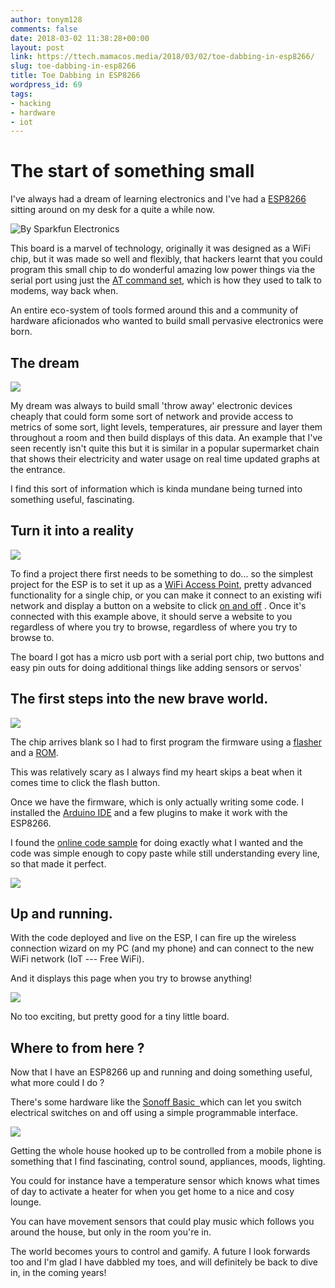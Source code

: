 ```yaml
---
author: tonym128
comments: false
date: 2018-03-02 11:38:28+00:00
layout: post
link: https://ttech.mamacos.media/2018/03/02/toe-dabbing-in-esp8266/
slug: toe-dabbing-in-esp8266
title: Toe Dabbing in ESP8266
wordpress_id: 69
tags:
- hacking
- hardware
- iot
---
```





# The start of something small


I've always had a dream of learning electronics and I've had a [ESP8266](https://en.wikipedia.org/wiki/ESP8266) sitting around on my desk for a quite a while now.

![By Sparkfun Electronics](/images/2018/03/ESP-01.jpg) 

This board is a marvel of technology, originally it was designed as a WiFi chip, but it was made so well and flexibly, that hackers learnt that you could program this small chip to do wonderful amazing low power things via the serial port using just the [AT command set](https://en.wikipedia.org/wiki/Hayes_command_set), which is how they used to talk to modems, way back when.

An entire eco-system of tools formed around this and a community of hardware aficionados who wanted to build small pervasive electronics were born.


## The dream


![](/images/2018/02/pexels-photo-279467.jpeg)

My dream was always to build small 'throw away' electronic devices cheaply that could form some sort of network and provide access to metrics of some sort, light levels, temperatures, air pressure and layer them throughout a room and then build displays of this data. An example that I've seen recently isn't quite this but it is similar in a popular supermarket chain that shows their electricity and water usage on real time updated graphs at the entrance.

I find this sort of information which is kinda mundane being turned into something useful, fascinating.


## Turn it into a reality


![](/images/2018/02/pexels-photo-533189.jpeg)

To find a project there first needs to be something to do... so the simplest project for the ESP is to set it up as a [WiFi Access Point](https://gist.github.com/Cyclenerd/7c9cba13360ec1ec9d2ea36e50c7ff77), pretty advanced functionality for a single chip, or you can make it connect to an existing wifi network and display a button on a website to click [on and off](https://create.arduino.cc/projecthub/jaiprak/control-led-from-web-app-using-esp8266-serial-wifi-module-cdf419) . Once it's connected with this example above, it should serve a website to you regardless of where you try to browse, regardless of where you try to browse to.

The board I got has a micro usb port with a serial port chip, two buttons and easy pin outs for doing additional things like adding sensors or servos'




## The first steps into the new brave world.


![](/images/2018/02/Arduino.png)

The chip arrives blank so I had to first program the firmware using a [flasher](https://en.wikipedia.org/wiki/Firmware#Flashing) and a [ROM](https://en.wikipedia.org/wiki/Read-only_memory).

This was relatively scary as I always find my heart skips a beat when it comes time to click the flash button.

Once we have the firmware, which is only actually writing some code. I installed the [Arduino IDE](https://www.arduino.cc/en/Main/Software) and a few plugins to make it work with the ESP8266.

I found the [online code sample](https://gist.github.com/Cyclenerd/7c9cba13360ec1ec9d2ea36e50c7ff77) for doing exactly what I wanted and the code was simple enough to copy paste while still understanding every line, so that made it perfect.

![](/images/2018/03/Code.png)




## Up and running.


With the code deployed and live on the ESP, I can fire up the wireless connection wizard on my PC (and my phone) and can connect to the new WiFi network (IoT --- Free WiFi).

And it displays this page when you try to browse anything!

![](/images/2018/03/Im-just-a-bottle-WiFi.png)

No too exciting, but pretty good for a tiny little board.


## Where to from here ?


Now that I have an ESP8266 up and running and doing something useful, what more could I do ?


There's some hardware like the [Sonoff Basic  ](http://sonoff.itead.cc/en/products/sonoff/sonoff-basic)
which can let you switch electrical switches on and off using a simple programmable interface.

![](/images/2018/03/Sonoff.jpg) 

Getting the whole house hooked up to be controlled from a mobile phone is something that I find fascinating, control sound, appliances, moods, lighting.

You could for instance have a temperature sensor which knows what times of day to activate a heater for when you get home to a nice and cosy lounge.

You can have movement sensors that could play music which follows you around the house, but only in the room you're in.

The world becomes yours to control and gamify. A future I look forwards too and I'm glad I have dabbled my toes, and will definitely be back to dive in, in the coming years!


